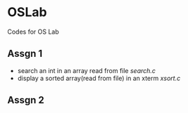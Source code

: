 # OSLab
Codes for OS Lab

## Assgn 1
* search an int in an array read from file *search.c*
* display a sorted array(read from file) in an xterm *xsort.c*

## Assgn 2
